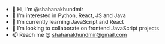 - 👋 Hi, I’m @shahanakhundmir
- 👀 I’m interested in Python, React, JS and Java
- 🌱 I’m currently learning JavaScript and React
- 💞️ I’m looking to collaborate on frontend JavaScript projects
- 📫 Reach me @ shahanakhundmir@gmail.com
<!---
shahanakhundmir/shahanakhundmir is a ✨ special ✨ repository because its `README.md` (this file) appears on your GitHub profile.
You can click the Preview link to take a look at your changes.
--->
